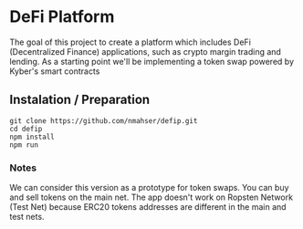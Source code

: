 # DeFi Platform
The goal of this project to create a platform which includes DeFi (Decentralized Finance) applications, such as crypto margin trading and lending. As a starting point
we'll be implementing a token swap powered by Kyber's smart contracts



## Instalation / Preparation
`git clone https://github.com/nmahser/defip.git` <br>
`cd defip` <br>
`npm install`<br>
`npm run` <br>

### Notes
We can consider this version as a prototype for token swaps. You can buy and sell tokens on the main net. The app doesn't work on Ropsten Network (Test Net) because ERC20 tokens addresses are different in the main and test nets. 
